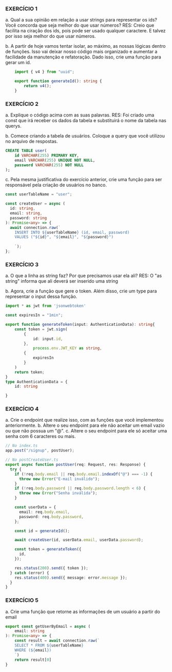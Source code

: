 ### EXERCÍCIO 1

a. Qual a sua opinião em relação a usar strings para representar os ids? Você concorda que seja melhor do que usar números?
RES: Creio que facilita na ciração dos ids, pois pode ser usado qualquer caractere. E talvez por isso seja melhor do que usar números.

b. A partir de hoje vamos tentar isolar, ao máximo, as nossas lógicas dentro de funções. Isso vai deixar nosso código mais organizado e aumentar a facilidade da manutenção e refatoração. Dado isso, crie uma função para gerar um id.

```typescript
    import { v4 } from "uuid";

    export function generateId(): string {
        return v4();
    }
```

### EXERCÍCIO 2

a. Explique o código acima com as suas palavras.
RES: Foi criado uma const que irá receber os dados da tabela e substituirá o nome da tabela nas querys.

b. Comece criando a tabela de usuários. Coloque a query que você utilizou no arquivo de respostas.
```sql
CREATE TABLE user(
    id VARCHAR(255) PRIMARY KEY,
    email VARCHAR(255) UNIQUE NOT NULL,
    password VARCHAR(255) NOT NULL
);

```

c. Pela mesma justificativa do exercício anterior, crie uma função para ser responsável pela criação de usuários no banco.

```typescript
const userTableName = "user";

const createUser = async (
  id: string,
  email: string,
  password: string
): Promise<any> => {
  await connection.raw(`
    INSERT INTO ${userTableName} (id, email, password)
    VALUES ("${id}", "${email}", "${password}")
    
    `);
};

```

### EXERCÍCIO 3

a. O que a linha as string faz? Por que precisamos usar ela ali?
RES: O "as string" informa que ali deverá ser inserido uma string

b. Agora, crie a função que gere o token. Além disso, crie um type  para representar o input dessa função.
```typescript
import * as jwt from 'jsonwebtoken'

const expiresIn = "1min";

export function generateToken(input: AuthenticationData): string{
    const token = jwt.sign(
        {
            id: input.id,
        }, 
            process.env.JWT_KEY as string,
        {
            expiresIn
        }
    )
    return token;
}
type AuthenticationData = {
    id: string

}

```

### EXERCÍCIO 4
a. Crie o endpoint que realize isso, com as funções que você implementou anteriormente.
b. Altere o seu endpoint para ele não aceitar um email vazio ou que não possua um "@".
c. Altere o seu endpoint para ele só aceitar uma senha com 6 caracteres ou mais.
```typescript
// No index.ts
app.post("/signup", postUser);

// No postCreateUser.ts
export async function postUser(req: Request, res: Response) {
  try {
    if (!req.body.email || req.body.email.indexOf("@") === -1) {
      throw new Error("E-mail inválido");
    }
    if (!req.body.password || req.body.password.length < 6) {
      throw new Error("Senha inválida");
    }

    const userData = {
      email: req.body.email,
      password: req.body.password,
    };

    const id = generateId();

    await createUser(id, userData.email, userData.password);

    const token = generateToken({
      id,
    });

    res.status(200).send({ token });
  } catch (error) {
    res.status(400).send({ message: error.message });
  }
}
```

### EXERCÍCIO 5

a. Crie uma função que retorne as informações de um usuário a partir do email

```typescript
export const getUserByEmail = async (
    email: string
): Promise<any> => {
    const result = await connection.raw(`
    SELECT * FROM ${userTableName}
    WHERE (${email})
    `)
    return result[0]
}
```